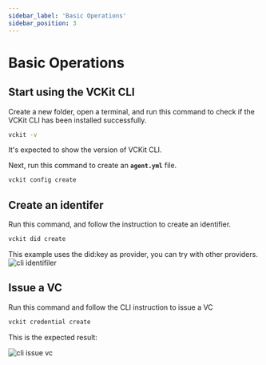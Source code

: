 ```yaml
---
sidebar_label: 'Basic Operations'
sidebar_position: 3
---
```

# Basic Operations
## Start using the VCKit CLI
Create a new folder, open a terminal, and run this command to check if the VCKit CLI has been installed successfully.
```bash
vckit -v
```
It's expected to show the version of VCKit CLI.

Next, run this command to create an **`agent.yml`** file.

```bash
vckit config create 
```
## Create an identifer
Run this command, and follow the instruction to create an identifier.
```bash
vckit did create
```
This example uses the did:key as provider, you can try with other providers.
![cli identifiler](/img/cli-create-identifier.png)
## Issue a VC
Run this command and follow the CLI instruction to issue a VC
```bash
vckit credential create
```
This is the expected result:

![cli issue vc](/img/cli-issue-credential.png)
